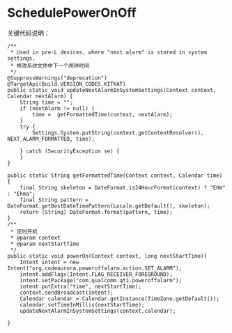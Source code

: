 # SchedulePowerOnOff
关键代码说明：
    
    
    
    
    
    
    /**
     * Used in pre-L devices, where "next alarm" is stored in system settings.
     * 修改系统文件中下一个闹钟时间
     */
    @SuppressWarnings("deprecation")
    @TargetApi(Build.VERSION_CODES.KITKAT)
    public static void updateNextAlarmInSystemSettings(Context context, Calendar nextAlarm) {
        String time = "";
        if (nextAlarm != null) {
            time =  getFormattedTime(context, nextAlarm);
        }
        try {
            Settings.System.putString(context.getContentResolver(), NEXT_ALARM_FORMATTED, time);

        } catch (SecurityException se) {
        }
    }

    public static String getFormattedTime(Context context, Calendar time) {
        final String skeleton = DateFormat.is24HourFormat(context) ? "EHm" : "Ehma";
        final String pattern = DateFormat.getBestDateTimePattern(Locale.getDefault(), skeleton);
        return (String) DateFormat.format(pattern, time);
    }
    /**
     * 定时开机
     * @param context
     * @param nextStartTime
     */
    public static void powerOn(Context context, long nextStartTime){
        Intent intent = new Intent("org.codeaurora.poweroffalarm.action.SET_ALARM");
        intent.addFlags(Intent.FLAG_RECEIVER_FOREGROUND);
        intent.setPackage("com.qualcomm.qti.poweroffalarm");
        intent.putExtra("time", nextStartTime);
        context.sendBroadcast(intent);
        Calendar calendar = Calendar.getInstance(TimeZone.getDefault());
        calendar.setTimeInMillis(nextStartTime);
        updateNextAlarmInSystemSettings(context,calendar);
        
    }

